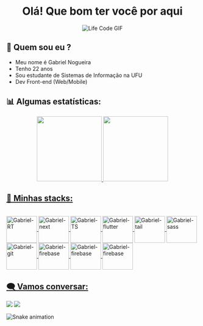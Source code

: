 
<h1 align="center" > Olá! Que bom ter você por aqui </h1>

<div align="center" > 
  
![Life Code GIF](https://media.giphy.com/media/iIqmM5tTjmpOB9mpbn/giphy.gif) 

</div>
  
## 🧔 Quem sou eu ?
- Meu nome é Gabriel Nogueira
- Tenho 22 anos
- Sou estudante de Sistemas de Informação na UFU
- Dev Front-end (Web/Mobile)

## 📊 Algumas estatísticas:
<div align="center">
  <a href="https://github.com/gabrielnmotta">
<img height="170em" src="https://github-readme-stats.vercel.app/api?username=gabrielnmotta&show_icons=true&theme=dracula&include_all_commits=true&count_private=true&hide_border=true"/>
<img height="170em" src="https://github-readme-stats.vercel.app/api/top-langs/?username=gabrielnmotta&layout=compact&langs_count=7&theme=dracula&hide_border=true"/> 
</div>
  

  
## 📖 Minhas stacks:
 <div style="display: inline_block"><br>
 <img align="center" alt="Gabriel-RT" height="70" width="80" src="https://cdn.jsdelivr.net/gh/devicons/devicon/icons/react/react-original.svg" />
 <img align="center" alt="Gabriel-next" height="70" width="80" src="https://cdn.jsdelivr.net/gh/devicons/devicon/icons/nextjs/nextjs-original.svg" />
 <img align="center" alt="Gabriel-TS" height="70" width="80" src="https://cdn.jsdelivr.net/gh/devicons/devicon/icons/typescript/typescript-original.svg"/>
 <img align="center" alt="Gabriel-flutter" height="70" width="80" src="https://cdn.jsdelivr.net/gh/devicons/devicon/icons/flutter/flutter-original.svg" />  
 <img align="center" alt="Gabriel-tail" height="70" width="80" src="https://cdn.jsdelivr.net/gh/devicons/devicon/icons/tailwindcss/tailwindcss-plain.svg" />
 <img align="center" alt="Gabriel-sass" height="70" width="80" src="https://cdn.jsdelivr.net/gh/devicons/devicon/icons/sass/sass-original.svg">
 <img align="center" alt="Gabriel-git" height="70" width="80" src="https://cdn.jsdelivr.net/gh/devicons/devicon/icons/git/git-original.svg" />
 <img align="center" alt="Gabriel-firebase" height="70" width="80" src="https://cdn.jsdelivr.net/gh/devicons/devicon/icons/firebase/firebase-plain-wordmark.svg" />
 <img align="center" alt="Gabriel-firebase" height="70" width="80" src="https://cdn.jsdelivr.net/gh/devicons/devicon/icons/express/express-original.svg" />
 <img align="center" alt="Gabriel-firebase" height="70" width="80" src="https://cdn.jsdelivr.net/gh/devicons/devicon/icons/rails/rails-plain-wordmark.svg" />
   
          

</div>

 
## 🗨️ Vamos conversar:
<div>
  <a href = "mailto:gabrieln500@gmail.com"><img src="https://img.shields.io/badge/-Gmail-%23333?style=for-the-badge&logo=gmail&logoColor=white" target="_blank"></a>
  <a href="https://www.linkedin.com/in/gabrielnogueirams/" target="_blank"><img src="https://img.shields.io/badge/-LinkedIn-%230077B5?style=for-the-badge&logo=linkedin&logoColor=white" target="_blank"></a> 
 
  ![Snake animation](https://github.com/gabrielnmotta/gabrielnmotta/blob/output/github-contribution-grid-snake.svg)
</div>
  
  
  
  
  
  


